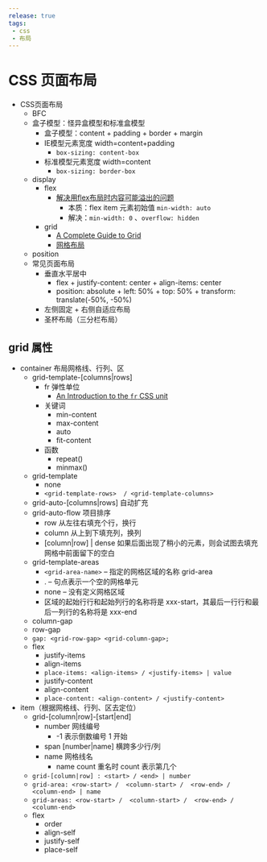 ```yaml
---
release: true
tags:
 - css
 - 布局
---
```


# CSS 页面布局

- CSS页面布局
  - BFC
  - 盒子模型：怪异盒模型和标准盒模型
    - 盒子模型：content + padding + border + margin
    - IE模型元素宽度 width=content+padding
      - `box-sizing: content-box`
    - 标准模型元素宽度 width=content
      - `box-sizing: border-box`
  - display
    - flex
      - [解决用flex布局时内容可能溢出的问题](https://stackoverflow.com/questions/43809612/prevent-a-child-element-from-overflowing-its-parent-in-flexbox)
        - 本质：flex item 元素初始值 `min-width: auto`
        - 解决：`min-width: 0` 、`overflow: hidden`
    - grid
      - [A Complete Guide to Grid](https://css-tricks.com/snippets/css/complete-guide-grid/)
      - [网格布局](https://developer.mozilla.org/zh-CN/docs/Web/CSS/CSS_Grid_Layout)
  - position
  - 常见页面布局
    - 垂直水平居中
      - flex + justify-content: center + align-items: center
      - position: absolute + left: 50% + top: 50% + transform: translate(-50%, -50%)
    - 左侧固定 + 右侧自适应布局
    - 圣杯布局（三分栏布局）

## grid 属性

- container 布局网格线、行列、区
  - grid-template-[columns|rows]
    - fr 弹性单位
      - [An Introduction to the `fr` CSS unit](https://css-tricks.com/introduction-fr-css-unit/)
    - 关键词
      - min-content
      - max-content
      - auto
      - fit-content
    - 函数
      - repeat()
      - minmax()
  - grid-template
    - none
    - `<grid-template-rows>  / <grid-template-columns>`
  - grid-auto-[columns|rows] 自动扩充
  - grid-auto-flow 项目排序
    - row 从左往右填充个行，换行
    - column 从上到下填充列，换列
    - [column|row] | dense 如果后面出现了稍小的元素，则会试图去填充网格中前面留下的空白
  - grid-template-areas
    - `<grid-area-name>` – 指定的网格区域的名称 grid-area
    - . – 句点表示一个空的网格单元
    - none – 没有定义网格区域
    - 区域的起始行行和起始列行的名称将是 xxx-start，其最后一行行和最后一列行的名称将是 xxx-end
  - column-gap
  - row-gap
  - `gap: <grid-row-gap> <grid-column-gap>;`
  - flex
    - justify-items
    - align-items
    - `place-items: <align-items> / <justify-items> | value`
    - justify-content
    - align-content
    - `place-content: <align-content> / <justify-content> `
- item（根据网格线、行列、区去定位）
  - grid-[column|row]-[start|end]
    - number 网线编号
      - -1 表示倒数编号 1 开始
    - span [number|name] 横跨多少行/列 
    - name 网格线名
      - name count 重名时 count 表示第几个
  - `grid-[column|row] : <start> / <end> | number`
  - `grid-area: <row-start> /  <column-start> /  <row-end> / <column-end> | name`
  - `grid-areas: <row-start> /  <column-start> /  <row-end> / <column-end>`
  - flex
    - order
    - align-self
    - justify-self
    - place-self